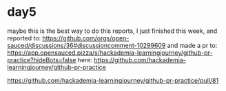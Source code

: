# day5

maybe this is the best way to do this reports, I just finished this week, and reported to: https://github.com/orgs/open-sauced/discussions/36#discussioncomment-10299609 and made a pr to: https://app.opensauced.pizza/s/hackademia-learningjourney/github-pr-practice?hideBots=false here: https://github.com/hackademia-learningjourney/github-pr-practice 

https://github.com/hackademia-learningjourney/github-pr-practice/pull/81


